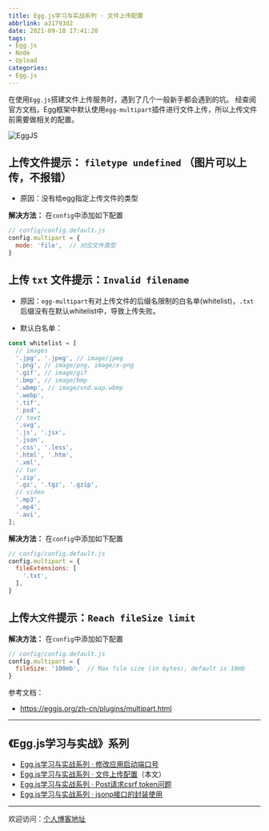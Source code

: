 ```yaml
---
title: Egg.js学习与实战系列 · 文件上传配置
abbrlink: a31793d2
date: 2021-09-18 17:41:20
tags:
- Egg.js
- Node
- Upload
categories:
- Egg.js
---
```


在使用`Egg.js`搭建文件上传服务时，遇到了几个一般新手都会遇到的坑。
经查阅官方文档，Egg框架中默认使用`egg-multipart`插件进行文件上传，所以上传文件前需要做相关的配置。

![EggJS](https://tiven.cn/static/img/img-eggjs-upload-MELXmFxfW1mefQpRNM_1g.jpg)

[//]: # (<!-- more -->)

## 上传文件提示： `filetype undefined` （图片可以上传，不报错）

* 原因：没有给egg指定上传文件的类型

**解决方法：** 在`config`中添加如下配置

```js
// config/config.default.js
config.multipart = {
  mode: 'file',  // 对应文件类型 
}
```

## 上传 `txt` 文件提示：`Invalid filename`

* 原因：`egg-multipart`有对上传文件的后缀名限制的白名单(whitelist)，`.txt`后缀没有在默认whitelist中，导致上传失败。

* 默认白名单：

```js
const whitelist = [
  // images
  '.jpg', '.jpeg', // image/jpeg
  '.png', // image/png, image/x-png
  '.gif', // image/gif
  '.bmp', // image/bmp
  '.wbmp', // image/vnd.wap.wbmp
  '.webp',
  '.tif',
  '.psd',
  // text
  '.svg',
  '.js', '.jsx',
  '.json',
  '.css', '.less',
  '.html', '.htm',
  '.xml',
  // tar
  '.zip',
  '.gz', '.tgz', '.gzip',
  // video
  '.mp3',
  '.mp4',
  '.avi',
];
```

**解决方法：** 在`config`中添加如下配置

```js
// config/config.default.js
config.multipart = {
  fileExtensions: [
    '.txt',
  ],
}
```

## 上传`大文件`提示：`Reach fileSize limit`

**解决方法：** 在`config`中添加如下配置

```js
// config/config.default.js
config.multipart = {
  fileSize: '100mb',  // Max file size (in bytes), default is 10mb
}
```

参考文档：
* https://eggjs.org/zh-cn/plugins/multipart.html

---

## 《Egg.js学习与实战》系列

* [Egg.js学习与实战系列 · 修改应用启动端口号](https://tiven.cn/p/9836898b/ "修改应用启动端口号")
* [Egg.js学习与实战系列 · 文件上传配置](https://tiven.cn/p/a31793d2/ "文件上传配置")（本文）
* [Egg.js学习与实战系列 · Post请求csrf token问题](https://tiven.cn/p/c988d645/ "Post请求`csrf token`问题")
* [Egg.js学习与实战系列 · jsonp接口的封装使用](https://tiven.cn/p/e2d64b18/ "jsonp接口的封装使用")

---

欢迎访问：[个人博客地址](https://tiven.cn/p/a31793d2/ "天問博客")
